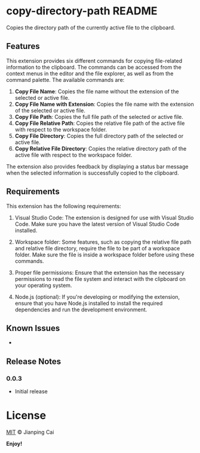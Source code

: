 # copy-directory-path README

Copies the directory path of the currently active file to the clipboard.

## Features

This extension provides six different commands for copying file-related information to the clipboard. The commands can be accessed from the context menus in the editor and the file explorer, as well as from the command palette. The available commands are:

1. **Copy File Name**: Copies the file name without the extension of the selected or active file.
2. **Copy File Name with Extension**: Copies the file name with the extension of the selected or active file.
3. **Copy File Path**: Copies the full file path of the selected or active file.
4. **Copy File Relative Path**: Copies the relative file path of the active file with respect to the workspace folder.
5. **Copy File Directory**: Copies the full directory path of the selected or active file.
6. **Copy Relative File Directory**: Copies the relative directory path of the active file with respect to the workspace folder.

The extension also provides feedback by displaying a status bar message when the selected information is successfully copied to the clipboard.

## Requirements

This extension has the following requirements:

1. Visual Studio Code: The extension is designed for use with Visual Studio Code. Make sure you have the latest version of Visual Studio Code installed.

2. Workspace folder: Some features, such as copying the relative file path and relative file directory, require the file to be part of a workspace folder. Make sure the file is inside a workspace folder before using these commands.

3. Proper file permissions: Ensure that the extension has the necessary permissions to read the file system and interact with the clipboard on your operating system.

4. Node.js (optional): If you're developing or modifying the extension, ensure that you have Node.js installed to install the required dependencies and run the development environment.


## Known Issues

-
## Release Notes

### 0.0.3

* Initial release


# License

[MIT](LICENSE) &copy; Jianping Cai

**Enjoy!**

